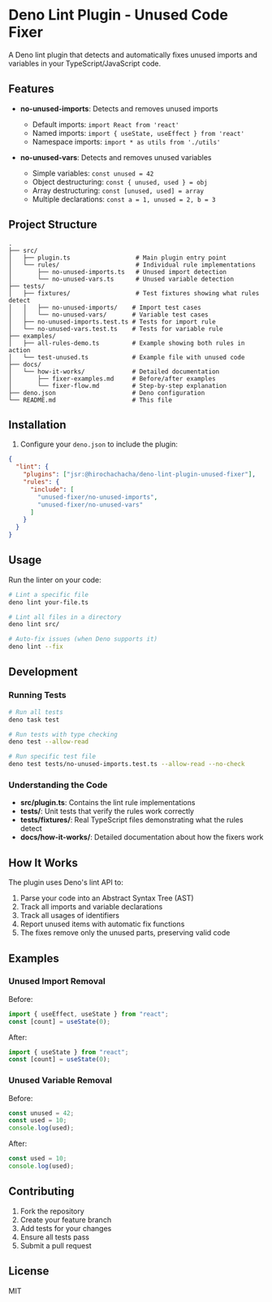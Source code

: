 # Deno Lint Plugin - Unused Code Fixer

A Deno lint plugin that detects and automatically fixes unused imports and
variables in your TypeScript/JavaScript code.

## Features

- **no-unused-imports**: Detects and removes unused imports
  - Default imports: `import React from 'react'`
  - Named imports: `import { useState, useEffect } from 'react'`
  - Namespace imports: `import * as utils from './utils'`

- **no-unused-vars**: Detects and removes unused variables
  - Simple variables: `const unused = 42`
  - Object destructuring: `const { unused, used } = obj`
  - Array destructuring: `const [unused, used] = array`
  - Multiple declarations: `const a = 1, unused = 2, b = 3`

## Project Structure

```
.
├── src/
│   ├── plugin.ts                  # Main plugin entry point
│   └── rules/                     # Individual rule implementations
│       ├── no-unused-imports.ts   # Unused import detection
│       └── no-unused-vars.ts      # Unused variable detection
├── tests/
│   ├── fixtures/                  # Test fixtures showing what rules detect
│   │   ├── no-unused-imports/    # Import test cases
│   │   └── no-unused-vars/       # Variable test cases
│   ├── no-unused-imports.test.ts # Tests for import rule
│   └── no-unused-vars.test.ts    # Tests for variable rule
├── examples/
│   ├── all-rules-demo.ts         # Example showing both rules in action
│   └── test-unused.ts            # Example file with unused code
├── docs/
│   └── how-it-works/             # Detailed documentation
│       ├── fixer-examples.md     # Before/after examples
│       └── fixer-flow.md         # Step-by-step explanation
├── deno.json                     # Deno configuration
└── README.md                     # This file
```

## Installation

1. Configure your `deno.json` to include the plugin:

```json
{
  "lint": {
    "plugins": ["jsr:@hirochachacha/deno-lint-plugin-unused-fixer"],
    "rules": {
      "include": [
        "unused-fixer/no-unused-imports",
        "unused-fixer/no-unused-vars"
      ]
    }
  }
}
```

## Usage

Run the linter on your code:

```bash
# Lint a specific file
deno lint your-file.ts

# Lint all files in a directory
deno lint src/

# Auto-fix issues (when Deno supports it)
deno lint --fix
```

## Development

### Running Tests

```bash
# Run all tests
deno task test

# Run tests with type checking
deno test --allow-read

# Run specific test file
deno test tests/no-unused-imports.test.ts --allow-read --no-check
```

### Understanding the Code

- **src/plugin.ts**: Contains the lint rule implementations
- **tests/**: Unit tests that verify the rules work correctly
- **tests/fixtures/**: Real TypeScript files demonstrating what the rules detect
- **docs/how-it-works/**: Detailed documentation about how the fixers work

## How It Works

The plugin uses Deno's lint API to:

1. Parse your code into an Abstract Syntax Tree (AST)
2. Track all imports and variable declarations
3. Track all usages of identifiers
4. Report unused items with automatic fix functions
5. The fixes remove only the unused parts, preserving valid code

## Examples

### Unused Import Removal

Before:

```typescript
import { useEffect, useState } from "react";
const [count] = useState(0);
```

After:

```typescript
import { useState } from "react";
const [count] = useState(0);
```

### Unused Variable Removal

Before:

```typescript
const unused = 42;
const used = 10;
console.log(used);
```

After:

```typescript
const used = 10;
console.log(used);
```

## Contributing

1. Fork the repository
2. Create your feature branch
3. Add tests for your changes
4. Ensure all tests pass
5. Submit a pull request

## License

MIT
